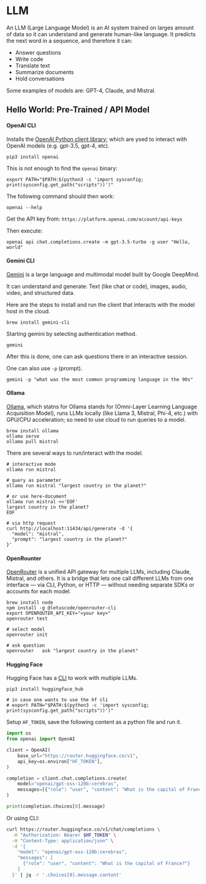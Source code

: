 # LLM

An LLM (Large Language Model) is an AI system trained on larges amount of data so it can understand and generate human-like language.
It predicts the next word in a sequence, and therefore it can:

- Answer questions
- Write code
- Translate text
- Summarize documents
- Hold conversations

Some examples of models are: GPT-4, Claude, and Mistral.

## Hello World: Pre-Trained / API Model


#### OpenAI CLI

Installs the [OpenAI Python client library](https://github.com/openai/openai-python); which are ysed to interact with OpenAI models (e.g. gpt-3.5, gpt-4, etc).

```
pip3 install openai
```

This is not enough to find the `openai` binary:

```
export PATH="$PATH:$(python3 -c 'import sysconfig; print(sysconfig.get_path("scripts"))')"
```

The following command should then work:

```
openai --help
```

Get the API key from: `https://platform.openai.com/account/api-keys`

Then execute:

```
openai api chat.completions.create -m gpt-3.5-turbo -g user "Hello, world"
```

#### Gemini CLI

[Gemini](https://github.com/google-gemini/gemini-cli/blob/main/README.md) is a large language and multimodal model built by Google DeepMind.

It can understand and generate: Text (like chat or code), images, audio, video, and structured data.

Here are the steps to install and run the client that interacts with the model
host in the cloud.

```
brew install gemini-cli
```

Starting gemini by selecting authentication method.

```
gemini
```

After this is done, one can ask questions there in an interactive session.

One can also use `-p` (prompt).

```
gemini -p "what was the most common programming language in the 90s"
```

#### Ollama

[Ollama](https://ollama.com/), which statns for Ollama stands for (Omni-Layer
Learning Language Acquisition Model), runs LLMs locally (like Llama 3, Mistral,
Phi-4, etc.) with GPU/CPU acceleration; so need to use cloud to run queries to
a model.



```
brew install ollama
ollama serve
ollama pull mistral

```

There are several ways to run/interact with the model.


```
# interactive mode
ollama run mistral

# query as parameter
ollama run mistral "largest country in the planet?"

# or use here-document
ollama run mistral <<'EOF'
largest country in the planet?
EOF

# via http request
curl http://localhost:11434/api/generate -d '{
  "model": "mistral",
  "prompt": "largest country in the planet?"
}'
```


#### OpenRounter

[OpenRouter](https://openrouter.ai/) is a unified API gateway for multiple LLMs, including Claude, Mistral, and others. It is a bridge that lets one call different LLMs from one interface — via CLI, Python, or HTTP — without needing separate SDKs or accounts for each model.

```
brew install node
npm install -g @letuscode/openrouter-cli
export OPENROUTER_API_KEY="<your key>"
openrouter test

# select model
openrouter init

# ask question
openrouter   ask "largest country in the planet"
```



#### Hugging Face

Hugging Face has a [CLI](https://huggingface.co/docs/huggingface_hub/main/en/guides/cli) to work with multiple LLMs.

```
pip3 install huggingface_hub

# in case one wants to use the hf cli
# export PATH="$PATH:$(python3 -c 'import sysconfig; print(sysconfig.get_path("scripts"))')"
```

Setup `HF_TOKEN`, save the following content as a python file and run it.

```python
import os
from openai import OpenAI

client = OpenAI(
    base_url="https://router.huggingface.co/v1",
    api_key=os.environ["HF_TOKEN"],
)

completion = client.chat.completions.create(
    model="openai/gpt-oss-120b:cerebras",
    messages=[{"role": "user", "content": "What is the capital of France?"}],
)

print(completion.choices[0].message)
```


Or using CLI:

```bash
curl https://router.huggingface.co/v1/chat/completions \
  -H "Authorization: Bearer $HF_TOKEN" \
  -H "Content-Type: application/json" \
  -d '{
    "model": "openai/gpt-oss-120b:cerebras",
    "messages": [
      {"role": "user", "content": "What is the capital of France?"}
    ]
  }' | jq -r '.choices[0].message.content'
```


